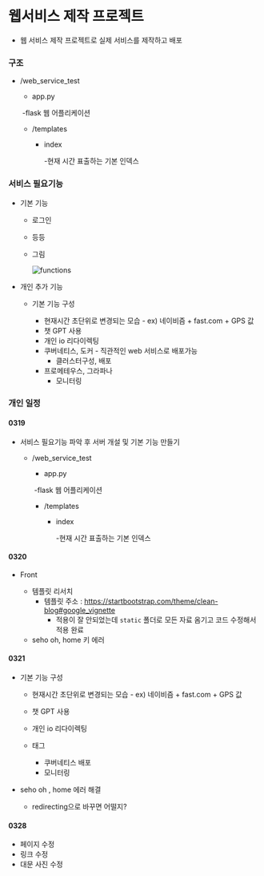 # 웹서비스 제작 프로젝트

- 웹 서비스 제작 프로젝트로 실제 서비스를 제작하고 배포



### 구조

- /web_service_test

  - app.py

  ​		-flask 웹 어플리케이션

  - /templates

    - index 

      -현재 시간 표출하는 기본 인덱스





### 서비스 필요기능

- 기본 기능

  - 로그인

  - 등등

  - 그림

    ![functions](https://github.com/sehooh5/SHtoken/assets/58541635/62d9fc14-bad0-409c-a49e-71ab01378553)



- 개인 추가 기능
  - 기본 기능 구성

    - 현재시간 초단위로 변경되는 모습 - ex) 네이비즘  + fast.com + GPS 값
    - 챗 GPT 사용
    - 개인 io 리다이렉팅 
    - 쿠버네티스, 도커 - 직관적인 web 서비스로 배포가능
      - 클러스터구성, 배포
    - 프로메테우스, 그라파나
      - 모니터링



### 개인 일정

#### 0319

- 서비스 필요기능 파악 후 서버 개설 및 기본 기능 만들기

  - /web_service_test

    - app.py

    ​		-flask 웹 어플리케이션

    - /templates

      - index 

        -현재 시간 표출하는 기본 인덱스



#### 0320

- Front

  - 템플릿 리서치
    - 템플릿 주소 : https://startbootstrap.com/theme/clean-blog#google_vignette
      - 적용이 잘 안되었는데 `static` 폴더로 모든 자료 옴기고 코드 수정해서 적용 완료
  - seho oh, home 키 에러

  


#### 0321

- 기본 기능 구성

  - 현재시간 초단위로 변경되는 모습 - ex) 네이비즘  + fast.com + GPS 값
  - 챗 GPT 사용
  - 개인 io 리다이렉팅 
  - 태그

    - 쿠버네티스 배포
    - 모니터링
- seho oh , home 에러 해결
  - redirecting으로 바꾸면 어떨지?



#### 0328

- 페이지 수정
- 링크 수정
- 대문 사진 수정
